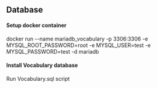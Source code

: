 ## Database

#### Setup docker container
docker run --name mariadb_vocabulary -p 3306:3306 -e MYSQL_ROOT_PASSWORD=root -e MYSQL_USER=test -e MYSQL_PASSWORD=test -d mariadb

#### Install Vocabulary database
Run Vocabulary.sql script